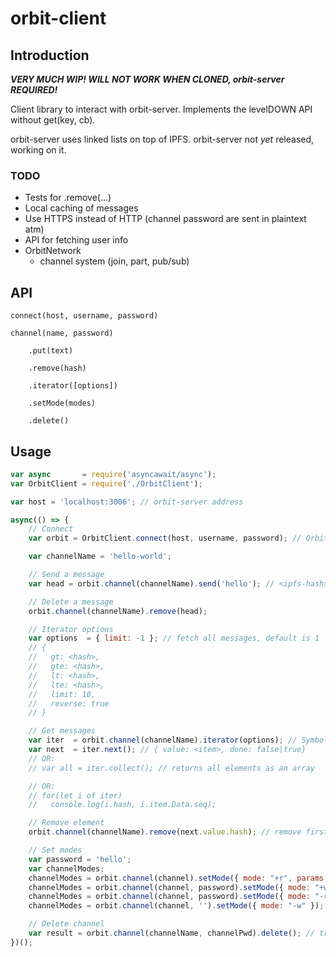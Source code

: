 # orbit-client

## Introduction

***VERY MUCH WIP! WILL NOT WORK WHEN CLONED, orbit-server REQUIRED!***

Client library to interact with orbit-server. Implements the levelDOWN API without get(key, cb).

orbit-server uses linked lists on top of IPFS. orbit-server not *yet* released, working on it.

### TODO
- Tests for .remove(...)
- Local caching of messages
- Use HTTPS instead of HTTP (channel password are sent in plaintext atm)
- API for fetching user info
- OrbitNetwork
    + channel system (join, part, pub/sub)

## API
    connect(host, username, password)

    channel(name, password)

        .put(text)

        .remove(hash)

        .iterator([options])

        .setMode(modes)

        .delete()

## Usage
```javascript
var async       = require('asyncawait/async');
var OrbitClient = require('./OrbitClient');

var host = 'localhost:3006'; // orbit-server address

async(() => {
    // Connect
    var orbit = OrbitClient.connect(host, username, password); // OrbitClient

    var channelName = 'hello-world';

    // Send a message
    var head = orbit.channel(channelName).send('hello'); // <ipfs-hash>

    // Delete a message
    orbit.channel(channelName).remove(head);

    // Iterator options
    var options  = { limit: -1 }; // fetch all messages, default is 1
    // { 
    //   gt: <hash>, 
    //   gte: <hash>,
    //   lt: <hash>,
    //   lte: <hash>,
    //   limit: 10,
    //   reverse: true
    // }

    // Get messages
    var iter  = orbit.channel(channelName).iterator(options); // Symbol.iterator
    var next  = iter.next(); // { value: <item>, done: false|true}
    // OR:
    // var all = iter.collect(); // returns all elements as an array

    // OR:
    // for(let i of iter)
    //   console.log(i.hash, i.item.Data.seq);

    // Remove element
    orbit.channel(channelName).remove(next.value.hash); // remove first element iterator returns

    // Set modes
    var password = 'hello';
    var channelModes;
    channelModes = orbit.channel(channel).setMode({ mode: "+r", params: { password: password } }); // { modes: { r: { password: 'hello' } } }
    channelModes = orbit.channel(channel, password).setMode({ mode: "+w", params: { ops: [orbit.user.id] } }); // { modes: { ... } }
    channelModes = orbit.channel(channel, password).setMode({ mode: "-r" }); // { modes: { ... } }
    channelModes = orbit.channel(channel, '').setMode({ mode: "-w" }); // { modes: {} }

    // Delete channel
    var result = orbit.channel(channelName, channelPwd).delete(); // true | false
})();
```
